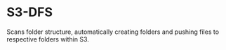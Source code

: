 S3-DFS
======

Scans folder structure, automatically creating folders and pushing files to respective folders within S3.
